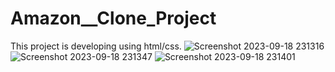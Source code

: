 # Amazon__Clone_Project
This project is developing using html/css. 
![Screenshot 2023-09-18 231316](https://github.com/smalik12a/Amazon__Clone_Project/assets/120736845/862c36a5-d165-4dcf-85a3-c072a3e462b5)
![Screenshot 2023-09-18 231347](https://github.com/smalik12a/Amazon__Clone_Project/assets/120736845/e885e6f7-e83e-4a5f-abd9-08b54bef0992)
![Screenshot 2023-09-18 231401](https://github.com/smalik12a/Amazon__Clone_Project/assets/120736845/cc936058-793b-4631-820b-92dcb828eb9f)
